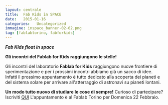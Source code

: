 ```yaml
---
layout: centrale
title:  Fab Kids in SPACE
date:   2015-01-16
categories:   Uncategorized
immagine: inspace_banner-02-02.png
tag: [fablabtorino, fabforkids]
---
```

***Fab Kids float in space***

**Gli incontri del Fablab for Kids raggiungono le stelle!**

Gli incontri del laboratorio **Fablab for Kids** raggiungono nuove frontiere di sperimentazione e per i prossimi incontri abbiamo già un sacco di idee. Infatti il prossimo appuntamento è tutto dedicato alla scoperta dei pianeti e del sistema solare per arrivare all'atterraggio di astronavi su pianeti lontani.

**Un modo tutto nuovo di studiare le cose di sempre!**
Curioso di partecipare?
Iscriviti [QUI](http://fablabtorino.org/wp-admin/inserire%20qui%20il%20link%20alla%20iscrizioni%20eventbrite) L'appuntamento è al Fablab Torino per Domenica 22 Febbraio.
